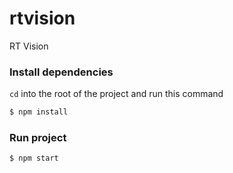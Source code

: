 # rtvision
RT Vision

### Install dependencies
`cd` into the root of the project and run this command
```sh
$ npm install
```

### Run project
```sh
$ npm start
```
